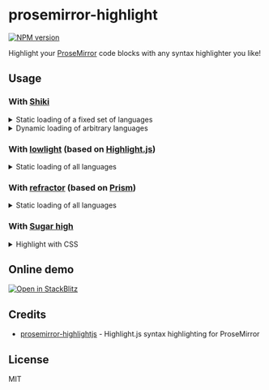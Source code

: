 # prosemirror-highlight

[![NPM version](https://img.shields.io/npm/v/prosemirror-highlight?color=a1b858&label=)](https://www.npmjs.com/package/prosemirror-highlight)

Highlight your [ProseMirror] code blocks with any syntax highlighter you like!

## Usage

### With [Shiki]

<details>
<summary>Static loading of a fixed set of languages</summary>

```ts
import { getSingletonHighlighter } from 'shiki'

import { createHighlightPlugin } from 'prosemirror-highlight'
import { createParser } from 'prosemirror-highlight/shiki'

const highlighter = await getSingletonHighlighter({
  themes: ['github-light'],
  langs: ['javascript', 'typescript', 'python'],
})
const parser = createParser(highlighter)
export const shikiPlugin = createHighlightPlugin({ parser })
```

</details>

<details>
<summary>Dynamic loading of arbitrary languages</summary>

```ts
import {
  getSingletonHighlighter,
  type BuiltinLanguage,
  type Highlighter,
} from 'shiki'

import { createHighlightPlugin } from 'prosemirror-highlight'
import { createParser, type Parser } from 'prosemirror-highlight/shiki'

let highlighter: Highlighter | undefined
let parser: Parser | undefined

/**
 * Lazy load highlighter and highlighter languages.
 *
 * When the highlighter or the required language is not loaded, it returns a
 * promise that resolves when the highlighter or the language is loaded.
 * Otherwise, it returns an array of decorations.
 */
const lazyParser: Parser = (options) => {
  if (!highlighter) {
    return getSingletonHighlighter({
      themes: ['github-light'],
      langs: [],
    }).then((h) => {
      highlighter = h
    })
  }

  const language = options.language as BuiltinLanguage
  if (language && !highlighter.getLoadedLanguages().includes(language)) {
    return highlighter.loadLanguage(language)
  }

  if (!parser) {
    parser = createParser(highlighter)
  }

  return parser(options)
}

export const shikiLazyPlugin = createHighlightPlugin({ parser: lazyParser })
```

</details>

### With [lowlight] (based on [Highlight.js])

<details>
<summary>Static loading of all languages</summary>

```ts
import 'highlight.js/styles/default.css'

import { common, createLowlight } from 'lowlight'

import { createHighlightPlugin } from 'prosemirror-highlight'
import { createParser } from 'prosemirror-highlight/lowlight'

const lowlight = createLowlight(common)
const parser = createParser(lowlight)
export const lowlightPlugin = createHighlightPlugin({ parser })
```

</details>

### With [refractor] (based on [Prism])

<details>
<summary>Static loading of all languages</summary>

```ts
import { refractor } from 'refractor'

import { createHighlightPlugin } from 'prosemirror-highlight'
import { createParser } from 'prosemirror-highlight/refractor'

const parser = createParser(refractor)
export const refractorPlugin = createHighlightPlugin({ parser })
```

</details>

### With [Sugar high]

<details>
<summary>Highlight with CSS</summary>

```ts
import { createHighlightPlugin } from 'prosemirror-highlight'
import { createParser } from 'prosemirror-highlight/sugar-high'

const parser = createParser()
export const sugarHighPlugin = createHighlightPlugin({ parser })
```

```css
:root {
  --sh-class: #2d5e9d;
  --sh-identifier: #354150;
  --sh-sign: #8996a3;
  --sh-property: #0550ae;
  --sh-entity: #249a97;
  --sh-jsxliterals: #6266d1;
  --sh-string: #00a99a;
  --sh-keyword: #f47067;
  --sh-comment: #a19595;
}
```

</details>

## Online demo

[![Open in StackBlitz](https://developer.stackblitz.com/img/open_in_stackblitz.svg)](https://stackblitz.com/github/ocavue/prosemirror-highlight?file=playground%2Fmain.ts)

## Credits

- [prosemirror-highlightjs] - Highlight.js syntax highlighting for ProseMirror

## License

MIT

[ProseMirror]: https://prosemirror.net
[prosemirror-highlightjs]: https://github.com/b-kelly/prosemirror-highlightjs
[lowlight]: https://github.com/wooorm/lowlight
[Highlight.js]: https://github.com/highlightjs/highlight.js
[Shiki]: https://github.com/shikijs/shiki
[refractor]: https://github.com/wooorm/refractor
[Prism]: https://github.com/PrismJS/prism
[Sugar high]: https://github.com/huozhi/sugar-high
